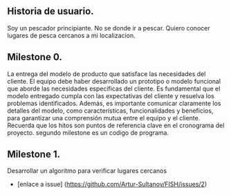 ## Historia de usuario.
Soy un pescador principiante. No se donde ir a pescar. Quiero conocer lugares de pesca cercanos a mi localizacion.

## Milestone 0.
La entrega del modelo de producto que satisface las necesidades del cliente. El equipo debe haber desarrollado un prototipo o modelo funcional que aborde las necesidades específicas del cliente. Es fundamental que el modelo entregado cumpla con las expectativas del cliente y resuelva los problemas identificados. Además, es importante comunicar claramente los detalles del modelo, como características, funcionalidades y beneficios, para garantizar una comprensión mutua entre el equipo y el cliente. Recuerda que los hitos son puntos de referencia clave en el cronograma del proyecto.
segundo milestone es un codigo de programa.

## Milestone 1.
Desarrollar un algoritmo para verificar lugares cercanos

- [enlace a issue] (https://github.com/Artur-Sultanov/FISH/issues/2)
